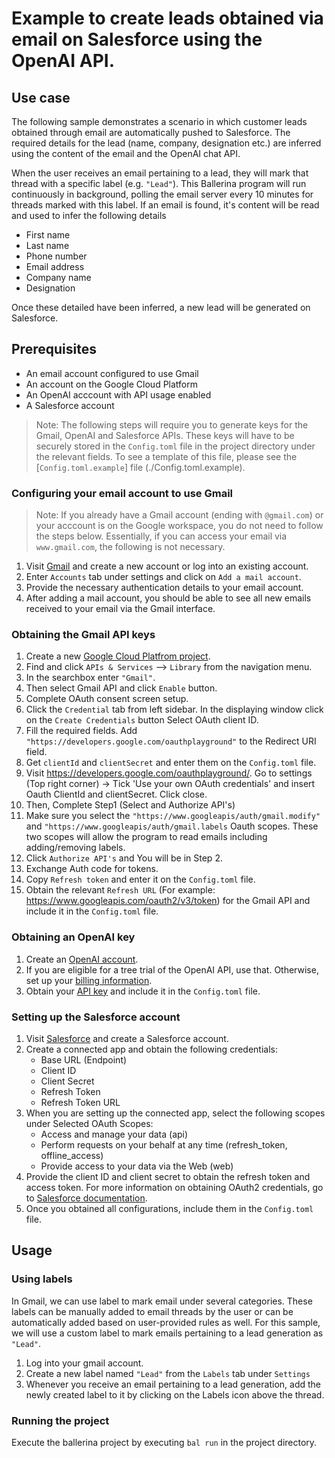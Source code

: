 # Example to create leads obtained via email on Salesforce using the OpenAI API.

## Use case
The following sample demonstrates a scenario in which customer leads obtained through email are automatically pushed to Salesforce. The required details for the lead (name, company, designation etc.) are inferred using the content of the email and the OpenAI chat API.

When the user receives an email pertaining to a lead, they will mark that thread with a specific label (e.g. `"Lead"`). This Ballerina program will run continuously in background, polling the email server every 10 minutes for threads marked with this label. If an email is found, it's content will be read and used to infer the following details
* First name
* Last name
* Phone number
* Email address
* Company name
* Designation

Once these detailed have been inferred, a new lead will be generated on Salesforce.

## Prerequisites
* An email account configured to use Gmail
* An account on the Google Cloud Platform
* An OpenAI acccount with API usage enabled
* A Salesforce account

>Note: The following steps will require you to generate keys for the Gmail, OpenAI and Salesforce APIs. These keys will have to be securely stored in the `Config.toml` file in the project directory under the relevant fields. To see a template of this file, please see the [`Config.toml.example`] file (./Config.toml.example).

### Configuring your email account to use Gmail
> Note: If you already have a Gmail account (ending with `@gmail.com`) or your acccount is on the Google workspace, you do not need to follow the steps below. Essentially, if you can access your email via `www.gmail.com`, the following is not necessary.
1. Visit [Gmail](https://gmail.com) and create a new account or log into an existing account.
2. Enter `Accounts` tab under settings and click on `Add a mail account`.
3. Provide the necessary authentication details to your email account.
4. After adding a mail account, you should be able to see all new emails received to your email via the Gmail interface.

### Obtaining the Gmail API keys
1. Create a new [Google Cloud Platfrom project](https://console.cloud.google.com). 
2. Find and click `APIs & Services` --> `Library` from the navigation menu.
3. In the searchbox enter `"Gmail"`.
4. Then select Gmail API and click `Enable` button.
5. Complete OAuth consent screen setup.
6. Click the `Credential` tab from left sidebar. In the displaying window click on the `Create Credentials` button Select OAuth client ID.
7. Fill the required fields. Add `"https://developers.google.com/oauthplayground"` to the Redirect URI field.
8. Get `clientId` and `clientSecret` and enter them on the `Config.toml` file.
9. Visit https://developers.google.com/oauthplayground/. Go to settings (Top right corner) -> Tick 'Use your own OAuth credentials' and insert Oauth ClientId and clientSecret. Click close.
10. Then, Complete Step1 (Select and Authorize API's)
11. Make sure you select the `"https://www.googleapis/auth/gmail.modify"` and `"https://www.googleapis/auth/gmail.labels` Oauth scopes. These two scopes will allow the program to read emails including adding/removing labels.
12. Click `Authorize API's` and You will be in Step 2.
13. Exchange Auth code for tokens.
14. Copy `Refresh token` and enter it on the `Config.toml` file.
15. Obtain the relevant `Refresh URL` (For example: https://www.googleapis.com/oauth2/v3/token) for the Gmail API and include it in the `Config.toml` file.

### Obtaining an OpenAI key
1. Create an [OpenAI account](https://platform.openai.com).
2. If you are eligible for a tree trial of the OpenAI API, use that. Otherwise, set up your [billing information](https://platform.openai.com/account/billing/overview).
3. Obtain your [API key](https://platform.openai.com/account/api-keys) and include it in the `Config.toml` file.

### Setting up the Salesforce account
1. Visit [Salesforce](https://www.salesforce.com/) and create a Salesforce account.
2. Create a connected app and obtain the following credentials:
    *   Base URL (Endpoint)
    *   Client ID
    *   Client Secret
    *   Refresh Token
    *   Refresh Token URL
3. When you are setting up the connected app, select the following scopes under Selected OAuth Scopes:
    *   Access and manage your data (api)
    *   Perform requests on your behalf at any time (refresh_token, offline_access)
    *   Provide access to your data via the Web (web)
4. Provide the client ID and client secret to obtain the refresh token and access token. For more information on obtaining OAuth2 credentials, go to [Salesforce documentation](https://help.salesforce.com/articleView?id=remoteaccess_authenticate_overview.htm).
5. Once you obtained all configurations, include them in the `Config.toml` file.


## Usage

### Using labels
In Gmail, we can use label to mark email under several categories. These labels can be manually added to email threads by the user or can be automatically added based on user-provided rules as well. For this sample, we will use a custom label to mark emails pertaining to a lead generation as `"Lead"`.

1. Log into your gmail account.
2. Create a new label named `"Lead"` from the `Labels` tab under `Settings`
3. Whenever you receive an email pertaining to a lead generation, add the newly created label to it by clicking on the Labels icon above the thread.

### Running the project
Execute the ballerina project by executing `bal run` in the project directory.
